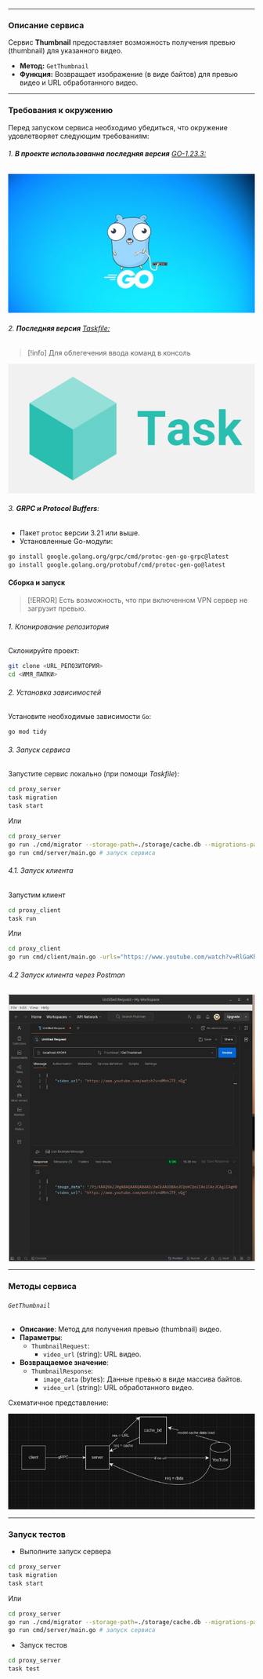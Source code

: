 
***
### Описание сервиса

Сервис **Thumbnail** предоставляет возможность получения превью (thumbnail) для указанного видео.

- **Метод:** `GetThumbnail`
- **Функция:** Возвращает изображение (в виде байтов) для превью видео и URL обработанного видео.
***
### Требования к окружению

Перед запуском сервиса необходимо убедиться, что окружение удовлетворяет следующим требованиям:
###### 1. **В проекте использованна последняя версия** [GO-1.23.3:](https://go.dev/)

![Pasted image 20241126183824.png](./png/Pasted-image-20241126183824.png)

###### 2. **Последняя версия** [Taskfile:](https://taskfile.dev/)

>[!info]
>Для облегечения ввода команд в консоль

![Pasted image 20241126184014.png](./png/Pasted-image-20241126184014.png)

###### 3. **GRPC и Protocol Buffers**:

- Пакет `protoc` версии 3.21 или выше.
- Установленные Go-модули:
```bash
go install google.golang.org/grpc/cmd/protoc-gen-go-grpc@latest
go install google.golang.org/protobuf/cmd/protoc-gen-go@latest
```

#### Сборка и запуск

>[!ERROR]
>Есть возможность, что при включенном VPN сервер не загрузит превью.
###### 1. Клонирование репозитория

Склонируйте проект:
```bash
git clone <URL_РЕПОЗИТОРИЯ>
cd <ИМЯ_ПАПКИ>
```
###### 2. Установка зависимостей

Установите необходимые зависимости `Go`:
```bash
go mod tidy
```

###### 3. Запуск сервиса

Запустите сервис локально (при помощи *Taskfile*):
```bash
cd proxy_server
task migration
task start
```

Или
```bash
cd proxy_server
go run ./cmd/migrator --storage-path=./storage/cache.db --migrations-path=./migrations # прокидование миграций
go run cmd/server/main.go # запуск сервиса
```

###### 4.1. Запуск клиента

Запустим клиент
```bash
cd proxy_client
task run
```

Или
```bash
cd proxy_client
go run cmd/client/main.go -urls="https://www.youtube.com/watch?v=RlGaKh-L5PM,https://www.youtube.com/watch?v=ziotOZhwz9Y" -async
```

###### 4.2 Запуск клиента через Postman

![Pasted image 20241127111942.png](./png/Pasted-image-20241127111942.png)


***
### Методы сервиса

###### `GetThumbnail`

- **Описание**: Метод для получения превью (thumbnail) видео.
- **Параметры**:
    - `ThumbnailRequest`:
        - `video_url` (string): URL видео.
- **Возвращаемое значение**:
    - `ThumbnailResponse`:
        - `image_data` (bytes): Данные превью в виде массива байтов.
        - `video_url` (string): URL обработанного видео.

Схематичное представление:

![map_grpc.png](./png/map_grpc.png)

***
### Запуск тестов

- Выполните запуск сервера
```bash
cd proxy_server
task migration
task start
```

Или
```bash
cd proxy_server
go run ./cmd/migrator --storage-path=./storage/cache.db --migrations-path=./migrations
go run cmd/server/main.go # запуск сервиса

```

- Запуск тестов
```bash
cd proxy_server
task test
```

